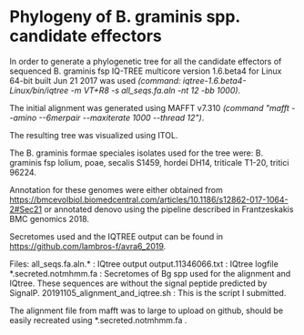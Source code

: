 # Phylogeny of B. graminis spp. candidate effectors

In order to generate a phylogenetic tree for all the candidate effectors of sequenced B. graminis fsp IQ-TREE multicore version 1.6.beta4 for Linux 64-bit built Jun 21 2017 was used *(command: iqtree-1.6.beta4-Linux/bin/iqtree -m VT+R8 -s all_seqs.fa.aln -nt 12 -bb 1000)*.

The initial alignment was generated using MAFFT v7.310 *(command "mafft --amino --6merpair --maxiterate 1000 --thread 12")*. 

The resulting tree was visualized using ITOL. 

The B. graminis formae speciales isolates used for the tree were: B. graminis fsp lolium, poae, secalis S1459, hordei DH14, triticale T1-20, tritici 96224. 

Annotation for these genomes were either obtained from https://bmcevolbiol.biomedcentral.com/articles/10.1186/s12862-017-1064-2#Sec21 or annotated denovo using the pipeline described in Frantzeskakis BMC genomics 2018. 

Secretomes used and the IQTREE output can be found in https://github.com/lambros-f/avra6_2019.

Files:
all_seqs.fa.aln.* : IQtree output
output.11346066.txt : IQtree logfile
\*.secreted.notmhmm.fa : Secretomes of Bg spp used for the alignment and IQtree. These sequences are without the signal peptide predicted by SignalP. 
20191105_alignment_and_iqtree.sh : This is the script I submitted.

The alignment file from mafft was to large to upload on github, should be easily recreated using \*.secreted.notmhmm.fa .

